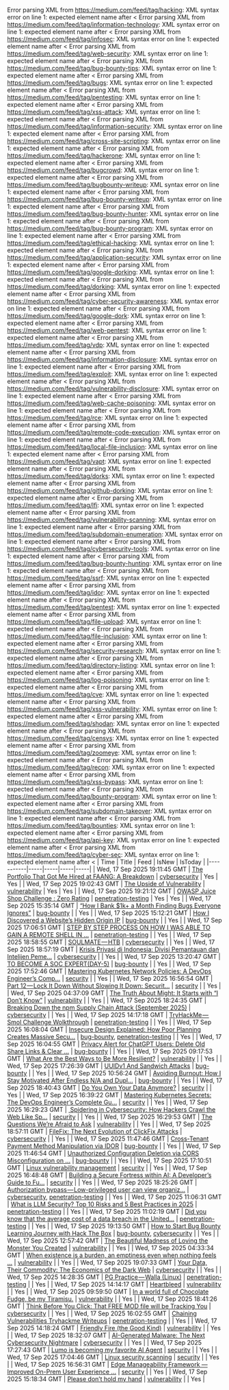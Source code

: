 Error parsing XML from https://medium.com/feed/tag/hacking: XML syntax error on line 1: expected element name after <
Error parsing XML from https://medium.com/feed/tag/information-technology: XML syntax error on line 1: expected element name after <
Error parsing XML from https://medium.com/feed/tag/infosec: XML syntax error on line 1: expected element name after <
Error parsing XML from https://medium.com/feed/tag/web-security: XML syntax error on line 1: expected element name after <
Error parsing XML from https://medium.com/feed/tag/bug-bounty-tips: XML syntax error on line 1: expected element name after <
Error parsing XML from https://medium.com/feed/tag/bugs: XML syntax error on line 1: expected element name after <
Error parsing XML from https://medium.com/feed/tag/pentesting: XML syntax error on line 1: expected element name after <
Error parsing XML from https://medium.com/feed/tag/xss-attack: XML syntax error on line 1: expected element name after <
Error parsing XML from https://medium.com/feed/tag/information-security: XML syntax error on line 1: expected element name after <
Error parsing XML from https://medium.com/feed/tag/cross-site-scripting: XML syntax error on line 1: expected element name after <
Error parsing XML from https://medium.com/feed/tag/hackerone: XML syntax error on line 1: expected element name after <
Error parsing XML from https://medium.com/feed/tag/bugcrowd: XML syntax error on line 1: expected element name after <
Error parsing XML from https://medium.com/feed/tag/bugbounty-writeup: XML syntax error on line 1: expected element name after <
Error parsing XML from https://medium.com/feed/tag/bug-bounty-writeup: XML syntax error on line 1: expected element name after <
Error parsing XML from https://medium.com/feed/tag/bug-bounty-hunter: XML syntax error on line 1: expected element name after <
Error parsing XML from https://medium.com/feed/tag/bug-bounty-program: XML syntax error on line 1: expected element name after <
Error parsing XML from https://medium.com/feed/tag/ethical-hacking: XML syntax error on line 1: expected element name after <
Error parsing XML from https://medium.com/feed/tag/application-security: XML syntax error on line 1: expected element name after <
Error parsing XML from https://medium.com/feed/tag/google-dorking: XML syntax error on line 1: expected element name after <
Error parsing XML from https://medium.com/feed/tag/dorking: XML syntax error on line 1: expected element name after <
Error parsing XML from https://medium.com/feed/tag/cyber-security-awareness: XML syntax error on line 1: expected element name after <
Error parsing XML from https://medium.com/feed/tag/google-dork: XML syntax error on line 1: expected element name after <
Error parsing XML from https://medium.com/feed/tag/web-pentest: XML syntax error on line 1: expected element name after <
Error parsing XML from https://medium.com/feed/tag/vdp: XML syntax error on line 1: expected element name after <
Error parsing XML from https://medium.com/feed/tag/information-disclosure: XML syntax error on line 1: expected element name after <
Error parsing XML from https://medium.com/feed/tag/exploit: XML syntax error on line 1: expected element name after <
Error parsing XML from https://medium.com/feed/tag/vulnerability-disclosure: XML syntax error on line 1: expected element name after <
Error parsing XML from https://medium.com/feed/tag/web-cache-poisoning: XML syntax error on line 1: expected element name after <
Error parsing XML from https://medium.com/feed/tag/rce: XML syntax error on line 1: expected element name after <
Error parsing XML from https://medium.com/feed/tag/remote-code-execution: XML syntax error on line 1: expected element name after <
Error parsing XML from https://medium.com/feed/tag/local-file-inclusion: XML syntax error on line 1: expected element name after <
Error parsing XML from https://medium.com/feed/tag/vapt: XML syntax error on line 1: expected element name after <
Error parsing XML from https://medium.com/feed/tag/dorks: XML syntax error on line 1: expected element name after <
Error parsing XML from https://medium.com/feed/tag/github-dorking: XML syntax error on line 1: expected element name after <
Error parsing XML from https://medium.com/feed/tag/lfi: XML syntax error on line 1: expected element name after <
Error parsing XML from https://medium.com/feed/tag/vulnerability-scanning: XML syntax error on line 1: expected element name after <
Error parsing XML from https://medium.com/feed/tag/subdomain-enumeration: XML syntax error on line 1: expected element name after <
Error parsing XML from https://medium.com/feed/tag/cybersecurity-tools: XML syntax error on line 1: expected element name after <
Error parsing XML from https://medium.com/feed/tag/bug-bounty-hunting: XML syntax error on line 1: expected element name after <
Error parsing XML from https://medium.com/feed/tag/ssrf: XML syntax error on line 1: expected element name after <
Error parsing XML from https://medium.com/feed/tag/idor: XML syntax error on line 1: expected element name after <
Error parsing XML from https://medium.com/feed/tag/pentest: XML syntax error on line 1: expected element name after <
Error parsing XML from https://medium.com/feed/tag/file-upload: XML syntax error on line 1: expected element name after <
Error parsing XML from https://medium.com/feed/tag/file-inclusion: XML syntax error on line 1: expected element name after <
Error parsing XML from https://medium.com/feed/tag/security-research: XML syntax error on line 1: expected element name after <
Error parsing XML from https://medium.com/feed/tag/directory-listing: XML syntax error on line 1: expected element name after <
Error parsing XML from https://medium.com/feed/tag/log-poisoning: XML syntax error on line 1: expected element name after <
Error parsing XML from https://medium.com/feed/tag/cve: XML syntax error on line 1: expected element name after <
Error parsing XML from https://medium.com/feed/tag/xss-vulnerability: XML syntax error on line 1: expected element name after <
Error parsing XML from https://medium.com/feed/tag/shodan: XML syntax error on line 1: expected element name after <
Error parsing XML from https://medium.com/feed/tag/censys: XML syntax error on line 1: expected element name after <
Error parsing XML from https://medium.com/feed/tag/zoomeye: XML syntax error on line 1: expected element name after <
Error parsing XML from https://medium.com/feed/tag/recon: XML syntax error on line 1: expected element name after <
Error parsing XML from https://medium.com/feed/tag/xss-bypass: XML syntax error on line 1: expected element name after <
Error parsing XML from https://medium.com/feed/tag/bounty-program: XML syntax error on line 1: expected element name after <
Error parsing XML from https://medium.com/feed/tag/subdomain-takeover: XML syntax error on line 1: expected element name after <
Error parsing XML from https://medium.com/feed/tag/bounties: XML syntax error on line 1: expected element name after <
Error parsing XML from https://medium.com/feed/tag/api-key: XML syntax error on line 1: expected element name after <
Error parsing XML from https://medium.com/feed/tag/cyber-sec: XML syntax error on line 1: expected element name after <
| Time | Title | Feed | IsNew | IsToday |
|-----------|-----|-----|-----|-----|
| Wed, 17 Sep 2025 19:11:45 GMT | [ The Portfolio That Got Me Hired at FAANG: A Breakdown](https://freedium.cfd/https://medium.com/p/589df50dac6d) | [cybersecurity](https://medium.com/feed/tag/cybersecurity) | Yes | Yes |
| Wed, 17 Sep 2025 19:02:43 GMT | [The Upside of Vulnerability](https://freedium.cfd/https://medium.com/p/e66a22afae5e) | [vulnerability](https://medium.com/feed/tag/vulnerability) | Yes | Yes |
| Wed, 17 Sep 2025 19:21:12 GMT | [OWASP Juice Shop Challenge : Zero Rating](https://freedium.cfd/https://medium.com/p/cc4ff83629f2) | [penetration-testing](https://medium.com/feed/tag/penetration-testing) | Yes | Yes |
| Wed, 17 Sep 2025 15:35:14 GMT | [“How I Bank $1k+ a Month Finding Bugs Everyone Ignores”](https://freedium.cfd/https://medium.com/p/499a6d2cd1cb) | [bug-bounty](https://medium.com/feed/tag/bug-bounty) |  | Yes |
| Wed, 17 Sep 2025 15:12:21 GMT | [How I Discovered a Website’s Hidden Origin IP](https://freedium.cfd/https://medium.com/p/6f29301abc93) | [bug-bounty](https://medium.com/feed/tag/bug-bounty) |  | Yes |
| Wed, 17 Sep 2025 17:06:51 GMT | [STEP BY STEP PROCESS ON HOW I WAS ABLE TO GAIN A REMOTE SHELL IN ...](https://freedium.cfd/https://medium.com/p/49383516d26a) | [penetration-testing](https://medium.com/feed/tag/penetration-testing) |  | Yes |
| Wed, 17 Sep 2025 18:58:55 GMT | [SOULMATE — HTB](https://freedium.cfd/https://medium.com/p/98eec9a4e64b) | [cybersecurity](https://medium.com/feed/tag/cybersecurity) |  | Yes |
| Wed, 17 Sep 2025 18:57:19 GMT | [Krisis Privasi di Indonesia: Divisi Pemantauan dan Intelijen Peme...](https://freedium.cfd/https://medium.com/p/936a91339986) | [cybersecurity](https://medium.com/feed/tag/cybersecurity) |  | Yes |
| Wed, 17 Sep 2025 13:20:47 GMT | [TO BECOME A SOC EXPERT(DAY-5)](https://freedium.cfd/https://medium.com/p/7aa65ed6da5d) | [bug-bounty](https://medium.com/feed/tag/bug-bounty) |  | Yes |
| Wed, 17 Sep 2025 17:52:46 GMT | [Mastering Kubernetes Network Policies: A DevOps Engineer’s Comp...](https://freedium.cfd/https://medium.com/p/fb21da247ed6) | [security](https://medium.com/feed/tag/security) |  | Yes |
| Wed, 17 Sep 2025 16:56:54 GMT | [️ Part 12 — Lock It Down Without Slowing It Down: Securit...](https://freedium.cfd/https://medium.com/p/4df5223a63d7) | [security](https://medium.com/feed/tag/security) |  | Yes |
| Wed, 17 Sep 2025 04:37:09 GMT | [The Truth About Might: It Starts with “I Don’t Know”](https://freedium.cfd/https://medium.com/p/91cf43a4a0fd) | [vulnerability](https://medium.com/feed/tag/vulnerability) |  | Yes |
| Wed, 17 Sep 2025 18:24:35 GMT | [Breaking Down the npm Supply Chain Attack (September 2025)](https://freedium.cfd/https://medium.com/p/0a06293bcdce) | [cybersecurity](https://medium.com/feed/tag/cybersecurity) |  | Yes |
| Wed, 17 Sep 2025 14:17:18 GMT | [TryHackMe — Smol Challenge Wolkthrough](https://freedium.cfd/https://medium.com/p/e96879b825ac) | [penetration-testing](https://medium.com/feed/tag/penetration-testing) |  | Yes |
| Wed, 17 Sep 2025 16:08:04 GMT | [Insecure Design Explained: How Poor Planning Creates Massive Secu...](https://freedium.cfd/https://medium.com/p/5a029209f1aa) | [bug-bounty](https://medium.com/feed/tag/bug-bounty), [penetration-testing](https://medium.com/feed/tag/penetration-testing) |  | Yes |
| Wed, 17 Sep 2025 16:04:55 GMT | [ Privacy Alert for ChatGPT Users: Delete Old Share Links & Clear ...](https://freedium.cfd/https://medium.com/p/271219d78535) | [bug-bounty](https://medium.com/feed/tag/bug-bounty) |  | Yes |
| Wed, 17 Sep 2025 09:17:53 GMT | [What Are the Best Ways to Be More Resilient?](https://freedium.cfd/https://medium.com/p/a992647a6791) | [vulnerability](https://medium.com/feed/tag/vulnerability) |  | Yes |
| Wed, 17 Sep 2025 17:26:39 GMT | [UUIDv1 And Sandwich Attacks](https://freedium.cfd/https://medium.com/p/2ab3d69cffdd) | [bug-bounty](https://medium.com/feed/tag/bug-bounty) |  | Yes |
| Wed, 17 Sep 2025 10:56:24 GMT | [Avoiding Burnout: How I Stay Motivated After Endless N/A and Dupl...](https://freedium.cfd/https://medium.com/p/6647756b71ff) | [bug-bounty](https://medium.com/feed/tag/bug-bounty) |  | Yes |
| Wed, 17 Sep 2025 18:40:43 GMT | [Do You Own Your Data Anymore?](https://freedium.cfd/https://medium.com/p/cf734a063988) | [security](https://medium.com/feed/tag/security) |  | Yes |
| Wed, 17 Sep 2025 16:39:22 GMT | [Mastering Kubernetes Secrets: The DevOps Engineer’s Complete Gu...](https://freedium.cfd/https://medium.com/p/c546183451b8) | [security](https://medium.com/feed/tag/security) |  | Yes |
| Wed, 17 Sep 2025 16:29:23 GMT | [️ Spidering in Cybersecurity: How Hackers Crawl the Web Like Sp...](https://freedium.cfd/https://medium.com/p/d5b62d8463f8) | [security](https://medium.com/feed/tag/security) |  | Yes |
| Wed, 17 Sep 2025 16:29:53 GMT | [The Questions We’re Afraid to Ask](https://freedium.cfd/https://medium.com/p/e45cc8bfd878) | [vulnerability](https://medium.com/feed/tag/vulnerability) |  | Yes |
| Wed, 17 Sep 2025 18:57:11 GMT | [FileFix: The Next Evolution of ClickFix Attacks](https://freedium.cfd/https://medium.com/p/279e6f0439b6) | [cybersecurity](https://medium.com/feed/tag/cybersecurity) |  | Yes |
| Wed, 17 Sep 2025 11:47:46 GMT | [Cross-Tenant Payment Method Manipulation via IDOR](https://freedium.cfd/https://medium.com/p/88c909f60632) | [bug-bounty](https://medium.com/feed/tag/bug-bounty) |  | Yes |
| Wed, 17 Sep 2025 11:46:54 GMT | [Unauthorized Configuration Deletion via CORS Misconfiguration on ...](https://freedium.cfd/https://medium.com/p/40ff6528d099) | [bug-bounty](https://medium.com/feed/tag/bug-bounty) |  | Yes |
| Wed, 17 Sep 2025 17:10:51 GMT | [Linux vulnerability management](https://freedium.cfd/https://medium.com/p/7d073dceeb93) | [security](https://medium.com/feed/tag/security) |  | Yes |
| Wed, 17 Sep 2025 16:48:48 GMT | [Building a Secure Fortress within AI: A Developer’s Guide to Fu...](https://freedium.cfd/https://medium.com/p/08006b01192b) | [security](https://medium.com/feed/tag/security) |  | Yes |
| Wed, 17 Sep 2025 18:25:26 GMT | [Authorization bypass — Low-privileged user can view organiz...](https://freedium.cfd/https://medium.com/p/f0953dc9c51c) | [cybersecurity](https://medium.com/feed/tag/cybersecurity), [penetration-testing](https://medium.com/feed/tag/penetration-testing) |  | Yes |
| Wed, 17 Sep 2025 11:06:31 GMT | [What is LLM Security? Top 10 Risks and 5 Best Practices in 2025](https://freedium.cfd/https://medium.com/p/0156b3d28882) | [penetration-testing](https://medium.com/feed/tag/penetration-testing) |  | Yes |
| Wed, 17 Sep 2025 11:02:19 GMT | [Did you know that the average cost of a data breach in the United...](https://freedium.cfd/https://medium.com/p/f02c08ef56d1) | [penetration-testing](https://medium.com/feed/tag/penetration-testing) |  | Yes |
| Wed, 17 Sep 2025 19:13:50 GMT | [How to Start Bug Bounty Learning Journey with Hack The Box](https://freedium.cfd/https://medium.com/p/277f92d8150e) | [bug-bounty](https://medium.com/feed/tag/bug-bounty), [cybersecurity](https://medium.com/feed/tag/cybersecurity) |  | Yes |
| Wed, 17 Sep 2025 12:57:42 GMT | [The Beautiful Madness of Loving the Monster You Created](https://freedium.cfd/https://medium.com/p/f2171f454fb7) | [vulnerability](https://medium.com/feed/tag/vulnerability) |  | Yes |
| Wed, 17 Sep 2025 04:33:34 GMT | [When existence is a burden, an emptiness even when nothing feels ...](https://freedium.cfd/https://medium.com/p/c30f7c358636) | [vulnerability](https://medium.com/feed/tag/vulnerability) |  | Yes |
| Wed, 17 Sep 2025 19:07:33 GMT | [Your Data, Their Commodity: The Economics of the Dark Web](https://freedium.cfd/https://medium.com/p/a151ec221f8d) | [cybersecurity](https://medium.com/feed/tag/cybersecurity) |  | Yes |
| Wed, 17 Sep 2025 14:28:35 GMT | [PG Practice — Walla (Linux)](https://freedium.cfd/https://medium.com/p/0150cc51bc74) | [penetration-testing](https://medium.com/feed/tag/penetration-testing) |  | Yes |
| Wed, 17 Sep 2025 14:14:17 GMT | [Heartbleed](https://freedium.cfd/https://medium.com/p/5dca24c883b6) | [vulnerability](https://medium.com/feed/tag/vulnerability) |  | Yes |
| Wed, 17 Sep 2025 09:59:50 GMT | [In a world full of Chocolate Fudge, be my Tiramisu.](https://freedium.cfd/https://medium.com/p/c5236f9b4947) | [vulnerability](https://medium.com/feed/tag/vulnerability) |  | Yes |
| Wed, 17 Sep 2025 18:41:26 GMT | [Think Before You Click: That FREE MOD file will be Tracking You](https://freedium.cfd/https://medium.com/p/d67192ab098e) | [cybersecurity](https://medium.com/feed/tag/cybersecurity) |  | Yes |
| Wed, 17 Sep 2025 16:02:55 GMT | [Chaining Vulnerabilities Tryhackme Writeups](https://freedium.cfd/https://medium.com/p/327b8c2f827d) | [penetration-testing](https://medium.com/feed/tag/penetration-testing) |  | Yes |
| Wed, 17 Sep 2025 14:18:24 GMT | [Friendly Fire (the Good Kind)](https://freedium.cfd/https://medium.com/p/506cc3d58c40) | [vulnerability](https://medium.com/feed/tag/vulnerability) |  | Yes |
| Wed, 17 Sep 2025 18:32:07 GMT | [AI-Generated Malware: The Next Cybersecurity Nightmare](https://freedium.cfd/https://medium.com/p/57951006b19b) | [cybersecurity](https://medium.com/feed/tag/cybersecurity) |  | Yes |
| Wed, 17 Sep 2025 17:27:43 GMT | [Lumo is becoming my favorite AI Agent](https://freedium.cfd/https://medium.com/p/f2b7b1c15f93) | [security](https://medium.com/feed/tag/security) |  | Yes |
| Wed, 17 Sep 2025 17:04:46 GMT | [Linux security scanning](https://freedium.cfd/https://medium.com/p/a799aedd9973) | [security](https://medium.com/feed/tag/security) |  | Yes |
| Wed, 17 Sep 2025 16:56:31 GMT | [Edge Manageability Framework —Improved On-Prem User Experience ...](https://freedium.cfd/https://medium.com/p/7c05f8dbb17d) | [security](https://medium.com/feed/tag/security) |  | Yes |
| Wed, 17 Sep 2025 15:18:34 GMT | [Please don’t hold my hand](https://freedium.cfd/https://medium.com/p/07d71981176b) | [vulnerability](https://medium.com/feed/tag/vulnerability) |  | Yes |
